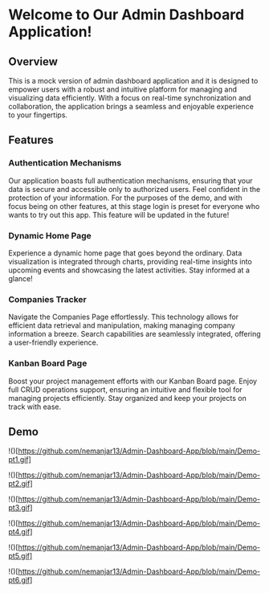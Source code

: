 # Welcome to Our Admin Dashboard Application!

## Overview
This is a mock version of admin dashboard application and it is designed to empower users with a robust and intuitive platform for managing and visualizing data efficiently. With a focus on real-time synchronization and collaboration, the application brings a seamless and enjoyable experience to your fingertips.

## Features
### Authentication Mechanisms
Our application boasts full authentication mechanisms, ensuring that your data is secure and accessible only to authorized users. Feel confident in the protection of your information. For the purposes of the demo, and with focus being on other features, at this stage login is preset for everyone who wants to try out this app. This feature will be updated in the future!

### Dynamic Home Page
Experience a dynamic home page that goes beyond the ordinary. Data visualization is integrated through charts, providing real-time insights into upcoming events and showcasing the latest activities. Stay informed at a glance!

### Companies Tracker
Navigate the Companies Page effortlessly. This technology allows for efficient data retrieval and manipulation, making managing company information a breeze. Search capabilities are seamlessly integrated, offering a user-friendly experience.

### Kanban Board Page
Boost your project management efforts with our Kanban Board page. Enjoy full CRUD operations support, ensuring an intuitive and flexible tool for managing projects efficiently. Stay organized and keep your projects on track with ease.

## Demo

!()[https://github.com/nemanjar13/Admin-Dashboard-App/blob/main/Demo-pt1.gif]

!()[https://github.com/nemanjar13/Admin-Dashboard-App/blob/main/Demo-pt2.gif]

!()[https://github.com/nemanjar13/Admin-Dashboard-App/blob/main/Demo-pt3.gif]

!()[https://github.com/nemanjar13/Admin-Dashboard-App/blob/main/Demo-pt4.gif]

!()[https://github.com/nemanjar13/Admin-Dashboard-App/blob/main/Demo-pt5.gif]

!()[https://github.com/nemanjar13/Admin-Dashboard-App/blob/main/Demo-pt6.gif]
